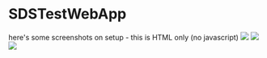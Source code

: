 # SDSTestWebApp
here's some screenshots on setup - this is HTML only (no javascript)
![](https://i.imgur.com/k8drKB5.png)
![](https://i.imgur.com/E7obEpI.png)
![](https://i.imgur.com/5CgnvU6.png)
